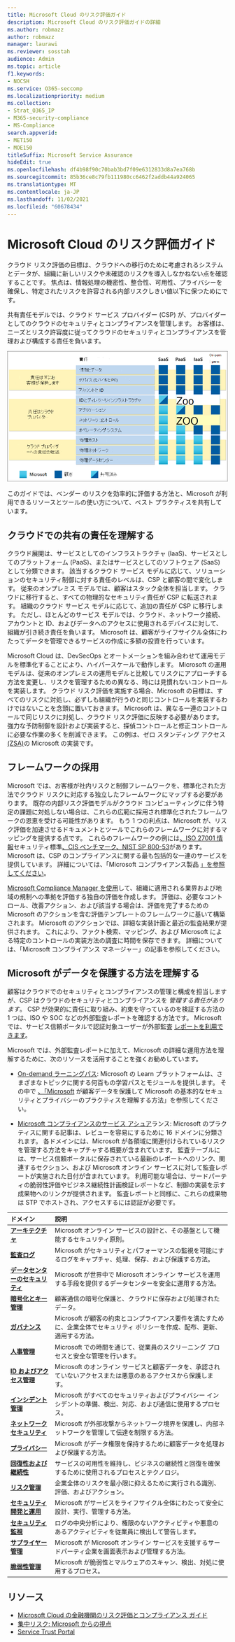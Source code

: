 ```yaml
---
title: Microsoft Cloud のリスク評価ガイド
description: Microsoft Cloud のリスク評価ガイドの詳細
ms.author: robmazz
author: robmazz
manager: laurawi
ms.reviewer: sosstah
audience: Admin
ms.topic: article
f1.keywords:
- NOCSH
ms.service: O365-seccomp
ms.localizationpriority: medium
ms.collection:
- Strat_O365_IP
- M365-security-compliance
- MS-Compliance
search.appverid:
- MET150
- MOE150
titleSuffix: Microsoft Service Assurance
hideEdit: true
ms.openlocfilehash: df4b98f90c70bab3bd7f09e6312833d8a7ea768b
ms.sourcegitcommit: 85b36ce8c79fb111980cc6462f2addb44a924065
ms.translationtype: MT
ms.contentlocale: ja-JP
ms.lasthandoff: 11/02/2021
ms.locfileid: "60678434"
---
```

# <a name="risk-assessment-guide-for-microsoft-cloud"></a>Microsoft Cloud のリスク評価ガイド

クラウド リスク評価の目標は、クラウドへの移行のために考慮されるシステムとデータが、組織に新しいリスクや未確認のリスクを導入しなかねない点を確認することです。 焦点は、情報処理の機密性、整合性、可用性、プライバシーを確保し、特定されたリスクを許容される内部リスクしきい値以下に保つためにです。

共有責任モデルでは、クラウド サービス プロバイダー (CSP) が、プロバイダーとしてのクラウドのセキュリティとコンプライアンスを管理します。 お客様は、ニーズとリスク許容度に従ってクラウドのセキュリティとコンプライアンスを管理および構成する責任を負います。

![共有責任モデル。](../media/assurance-shared-responsibility-model.png)

このガイドでは、ベンダー のリスクを効率的に評価する方法と、Microsoft が利用できるリソースとツールの使い方について、ベスト プラクティスを共有しています。

## <a name="understand-shared-responsibility-in-the-cloud"></a>クラウドでの共有の責任を理解する

クラウド展開は、サービスとしてのインフラストラクチャ (IaaS)、サービスとしてのプラットフォーム (PaaS)、またはサービスとしてのソフトウェア (SaaS) として分類できます。 該当するクラウド サービス モデルに応じて、ソリューションのセキュリティ制御に対する責任のレベルは、CSP と顧客の間で変化します。 従来のオンプレミス モデルでは、顧客はスタック全体を担当します。 クラウドに移行すると、すべての物理的なセキュリティ責任が CSP に転送されます。 組織のクラウド サービス モデルに応じて、追加の責任が CSP に移行します。 ただし、ほとんどのサービス モデルでは、クラウド、ネットワーク接続、アカウントと ID、およびデータへのアクセスに使用されるデバイスに対して、組織が引き続き責任を負います。 Microsoft は、顧客がライフサイクル全体にわたってデータを管理できるサービスの作成に多額の投資を行っています。

Microsoft Cloud は、DevSecOps とオートメーションを組み合わせて運用モデルを標準化することにより、ハイパースケールで動作します。 Microsoft の運用モデルは、従来のオンプレミスの運用モデルと比較してリスクにアプローチする方法を変更し、リスクを管理するための異なる、時には見慣れないコントロールを実装します。 クラウド リスク評価を実施する場合、Microsoft の目標は、すべてのリスクに対処し、必ずしも組織が行うのと同じコントロールを実装するわけではないことを念頭に置いておきます。 Microsoft は、異なる一連のコントロールで同じリスクに対処し、クラウド リスク評価に反映する必要があります。 強力な予防制御を設計および実装すると、探偵コントロールと修正コントロールに必要な作業の多くを削減できます。 この例は、ゼロ スタンディング アクセス [(ZSA)](assurance-microsoft-365-service-engineer-access-control.md)の Microsoft の実装です。

## <a name="adopt-a-framework"></a>フレームワークの採用

Microsoft では、お客様が社内リスクと制御フレームワークを、標準化された方法でクラウド リスクに対応する独立したフレームワークにマップする必要があります。 既存の内部リスク評価モデルがクラウド コンピューティングに伴う特定の課題に対処しない場合は、これらの広範に採用され標準化されたフレームワークの恩恵を受ける可能性があります。 もう 1 つの利点は、Microsoft が、リスク評価を加速させるドキュメントとツールでこれらのフレームワークに対するマッピングを提供する点です。 これらのフレームワークの例には[、ISO 27001 情報](/compliance/regulatory/offering-iso-27001)セキュリティ標準[、CIS ベンチマーク](/compliance/regulatory/offering-cis-benchmark)[、NIST SP 800-53](https://csrc.nist.gov/Projects/risk-management/sp800-53-controls/release-search#!/800-53)があります。 Microsoft は、CSP のコンプライアンスに関する最も包括的な一連のサービスを提供しています。 詳細については、「Microsoft コンプライアンス製品 [」を参照してください](/compliance/regulatory/offering-home)。

[Microsoft Compliance Manager を使用](/microsoft-365/compliance/compliance-manager)して、組織に適用される業界および地域の規制への準拠を評価する独自の評価を作成します。 評価は、必要なコントロール、改善アクション、および該当する場合は、評価を完了するための Microsoft のアクションを含む評価テンプレートのフレームワークに基いて構築されます。 Microsoft のアクションでは、詳細な実装計画と最近の監査結果が提供されます。 これにより、ファクト検索、マッピング、および Microsoft による特定のコントロールの実装方法の調査に時間を保存できます。 詳細については、「Microsoft コンプライアンス マネージャー」の記事を参照してください。

## <a name="understand-how-microsoft-operates-to-safeguard-your-data"></a>Microsoft がデータを保護する方法を理解する

顧客はクラウドでのセキュリティとコンプライアンスの管理と構成を担当しますが、CSP はクラウドのセキュリティとコンプライアンスを *管理する責任があります*。 CSP が効果的に責任に取り組み、約束を守っているのを検証する方法の 1 つは、ISO や SOC などの外部監査レポートを確認する方法です。 Microsoft では、サービス信頼ポータルで認証対象ユーザーが外部監査 [レポートを利用できます](https://servicetrust.microsoft.com/ViewPage/MSComplianceGuideV3)。

Microsoft では、外部監査レポートに加えて、Microsoft の詳細な運用方法を理解するために、次のリソースを活用することを強くお勧めしています。

- [On-demand ラーニングパス](/learn/roles/auditor): Microsoft の Learn プラットフォームは、さまざまなトピックに関する何百もの学習パスとモジュールを提供します。 その中で [、「Microsoft](/learn/paths/audit-safeguard-customer-data/) が顧客データを保護して Microsoft の基本的なセキュリティとプライバシーのプラクティスを理解する方法」を参照してください。

- [Microsoft コンプライアンスのサービス アシュア](/compliance/#service-assurance)ランス: Microsoft のプラクティスに関する記事は、レビューを容易にするために 16 ドメインに分類されます。 各ドメインには、Microsoft が各領域に関連付けられているリスクを管理する方法をキャプチャする概要が含まれています。 監査テーブルには、サービス信頼ポータルに保存されている最新のレポートへのリンク、関連するセクション、および Microsoft オンライン サービスに対して監査レポートが実施された日付が含まれています。 利用可能な場合は、サードパーティの脆弱性評価やビジネス継続性計画検証レポートなど、制御の実装を示す成果物へのリンクが提供されます。 監査レポートと同様に、これらの成果物は STP でホストされ、アクセスするには認証が必要です。

| **ドメイン** |**説明** |
|:---------- |:-------------- |
| [**アーキテクチャ**](assurance-architecture.md) | Microsoft オンライン サービスの設計と、その基盤として機能するセキュリティ原則。 |
| [**監査ログ**](assurance-audit-logging.md) | Microsoft がセキュリティとパフォーマンスの監視を可能にするログをキャプチャ、処理、保存、および保護する方法。 |
| [**データセンターのセキュリティ**](assurance-datacenter-security.md) | Microsoft が世界中で Microsoft オンライン サービスを運用する手段を提供するデータセンターを安全に運用する方法。 |
| [**暗号化とキー管理**](assurance-encryption.md) | 顧客通信の暗号化保護と、クラウドに保存および処理されたデータ。 |
| [**ガバナンス**](assurance-governance.md) | Microsoft が顧客の約束とコンプライアンス要件を満たすために、企業全体でセキュリティ ポリシーを作成、配布、更新、適用する方法。 |
| [**人事管理**](assurance-human-resources.md) | Microsoft での時間を通じて、従業員のスクリーニング プロセスと安全な管理を行います。 |
| [**ID およびアクセス管理**](assurance-identity-and-access-management.md) | Microsoft のオンライン サービスと顧客データを、承認されていないアクセスまたは悪意のあるアクセスから保護します。 |
| [**インシデント管理**](assurance-incident-management.md) | Microsoft がすべてのセキュリティおよびプライバシー インシデントの準備、検出、対応、および通信に使用するプロセス。 |
| [**ネットワーク セキュリティ**](assurance-network-security.md) | Microsoft が外部攻撃からネットワーク境界を保護し、内部ネットワークを管理して伝達を制限する方法。 |
| [**プライバシー**](assurance-privacy.md) | Microsoft がデータ権限を保持するために顧客データを処理および保護する方法。 |
| [**回復性および継続性**](assurance-resiliency-and-continuity.md) | サービスの可用性を維持し、ビジネスの継続性と回復を確保するために使用されるプロセスとテクノロジ。 |
| [**リスク管理**](assurance-risk-management.md) | 企業全体のリスクを最小限に抑えるために実行される識別、評価、およびアクション。 |
| [**セキュリティ開発と運用**](assurance-security-development-and-operation.md) | Microsoft がサービスをライフサイクル全体にわたって安全に設計、実行、管理する方法。 |
| [**セキュリティ監視**](assurance-security-monitoring.md) | ログの中央分析により、権限のないアクティビティや悪意のあるアクティビティを従業員に検出して警告します。 |
| [**サプライヤー管理**](assurance-supplier-management.md) | Microsoft が Microsoft オンライン サービスを支援するサードパーティ企業を画面表示および管理する方法。 |
| [**脆弱性管理**](assurance-vulnerability-management.md) | Microsoft が脆弱性とマルウェアのスキャン、検出、対処に使用するプロセス。 |

## <a name="resources"></a>リソース

- [Microsoft Cloud の金融機関のリスク評価とコンプライアンス ガイド](https://servicetrust.microsoft.com/ViewPage/TrustDocumentsV3?command=Download&downloadType=Document&downloadId=edee9b14-3661-4a16-ba83-c35caf672bd7&tab=7f51cb60-3d6c-11e9-b2af-7bb9f5d2d913&docTab=7f51cb60-3d6c-11e9-b2af-7bb9f5d2d913_FAQ_and_White_Papers)
- [集中リスク: Microsoft からの視点](https://azure.microsoft.com/mediahandler/files/resourcefiles/concentration-risk-perspectives-from-microsoft-/Concentration_Risk_Perspectives_092020.pdf)
- [Service Trust Portal](https://servicetrust.microsoft.com/)
